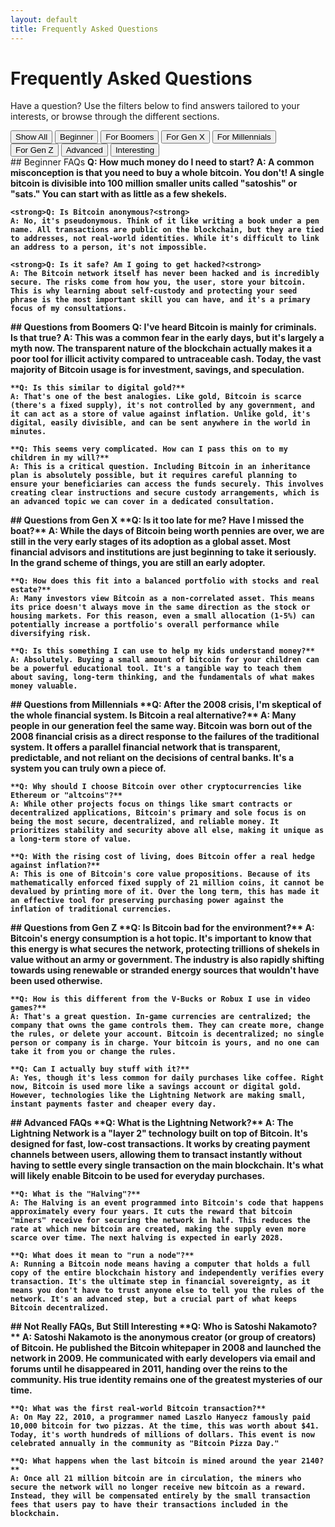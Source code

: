 ```yaml
---
layout: default
title: Frequently Asked Questions
---
```


# Frequently Asked Questions

Have a question? Use the filters below to find answers tailored to your interests, or browse through the different sections.

<div class="faq-toggle">
  <button class="faq-button is-active" data-filter="all">Show All</button>
  <button class="faq-button" data-filter="beginner">Beginner</button>
  <button class="faq-button" data-filter="boomers">For Boomers</button>
  <button class="faq-button" data-filter="genx">For Gen X</button>
  <button class="faq-button" data-filter="millennials">For Millennials</button>
  <button class="faq-button" data-filter="genz">For Gen Z</button>
  <button class="faq-button" data-filter="advanced">Advanced</button>
  <button class="faq-button" data-filter="interesting">Interesting</button>
</div>

<div id="faq-container">
  <div class="faq-section" id="beginner">
    ## Beginner FAQs
    <strong>Q: How much money do I need to start?<strong>
    A: A common misconception is that you need to buy a whole bitcoin. You don't! A single bitcoin is divisible into 100 million smaller units called "satoshis" or "sats." You can start with as little as a few shekels.
    
    <strong>Q: Is Bitcoin anonymous?<strong>
    A: No, it's pseudonymous. Think of it like writing a book under a pen name. All transactions are public on the blockchain, but they are tied to addresses, not real-world identities. While it's difficult to link an address to a person, it's not impossible.
    
    <strong>Q: Is it safe? Am I going to get hacked?<strong>
    A: The Bitcoin network itself has never been hacked and is incredibly secure. The risks come from how you, the user, store your bitcoin. This is why learning about self-custody and protecting your seed phrase is the most important skill you can have, and it's a primary focus of my consultations.
  </div>

  <div class="faq-section" id="boomers">
    ## Questions from Boomers
    <strong>Q: I've heard Bitcoin is mainly for criminals. Is that true?<strong>
    A: This was a common fear in the early days, but it's largely a myth now. The transparent nature of the blockchain actually makes it a poor tool for illicit activity compared to untraceable cash. Today, the vast majority of Bitcoin usage is for investment, savings, and speculation.
    
    **Q: Is this similar to digital gold?**
    A: That's one of the best analogies. Like gold, Bitcoin is scarce (there's a fixed supply), it's not controlled by any government, and it can act as a store of value against inflation. Unlike gold, it's digital, easily divisible, and can be sent anywhere in the world in minutes.
    
    **Q: This seems very complicated. How can I pass this on to my children in my will?**
    A: This is a critical question. Including Bitcoin in an inheritance plan is absolutely possible, but it requires careful planning to ensure your beneficiaries can access the funds securely. This involves creating clear instructions and secure custody arrangements, which is an advanced topic we can cover in a dedicated consultation.
  </div>

  <div class="faq-section" id="genx">
    ## Questions from Gen X
    **Q: Is it too late for me? Have I missed the boat?**
    A: While the days of Bitcoin being worth pennies are over, we are still in the very early stages of its adoption as a global asset. Most financial advisors and institutions are just beginning to take it seriously. In the grand scheme of things, you are still an early adopter.
    
    **Q: How does this fit into a balanced portfolio with stocks and real estate?**
    A: Many investors view Bitcoin as a non-correlated asset. This means its price doesn't always move in the same direction as the stock or housing markets. For this reason, even a small allocation (1-5%) can potentially increase a portfolio's overall performance while diversifying risk.
    
    **Q: Is this something I can use to help my kids understand money?**
    A: Absolutely. Buying a small amount of bitcoin for your children can be a powerful educational tool. It's a tangible way to teach them about saving, long-term thinking, and the fundamentals of what makes money valuable.
  </div>

  <div class="faq-section" id="millennials">
    ## Questions from Millennials
    **Q: After the 2008 crisis, I'm skeptical of the whole financial system. Is Bitcoin a real alternative?**
    A: Many people in our generation feel the same way. Bitcoin was born out of the 2008 financial crisis as a direct response to the failures of the traditional system. It offers a parallel financial network that is transparent, predictable, and not reliant on the decisions of central banks. It's a system you can truly own a piece of.
    
    **Q: Why should I choose Bitcoin over other cryptocurrencies like Ethereum or "altcoins"?**
    A: While other projects focus on things like smart contracts or decentralized applications, Bitcoin's primary and sole focus is on being the most secure, decentralized, and reliable money. It prioritizes stability and security above all else, making it unique as a long-term store of value.
    
    **Q: With the rising cost of living, does Bitcoin offer a real hedge against inflation?**
    A: This is one of Bitcoin's core value propositions. Because of its mathematically enforced fixed supply of 21 million coins, it cannot be devalued by printing more of it. Over the long term, this has made it an effective tool for preserving purchasing power against the inflation of traditional currencies.
  </div>

  <div class="faq-section" id="genz">
    ## Questions from Gen Z
    **Q: Is Bitcoin bad for the environment?**
    A: Bitcoin's energy consumption is a hot topic. It's important to know that this energy is what secures the network, protecting trillions of shekels in value without an army or government. The industry is also rapidly shifting towards using renewable or stranded energy sources that wouldn't have been used otherwise.
    
    **Q: How is this different from the V-Bucks or Robux I use in video games?**
    A: That's a great question. In-game currencies are centralized; the company that owns the game controls them. They can create more, change the rules, or delete your account. Bitcoin is decentralized; no single person or company is in charge. Your bitcoin is yours, and no one can take it from you or change the rules.
    
    **Q: Can I actually buy stuff with it?**
    A: Yes, though it's less common for daily purchases like coffee. Right now, Bitcoin is used more like a savings account or digital gold. However, technologies like the Lightning Network are making small, instant payments faster and cheaper every day.
  </div>

  <div class="faq-section" id="advanced">
    ## Advanced FAQs
    **Q: What is the Lightning Network?**
    A: The Lightning Network is a "layer 2" technology built on top of Bitcoin. It's designed for fast, low-cost transactions. It works by creating payment channels between users, allowing them to transact instantly without having to settle every single transaction on the main blockchain. It's what will likely enable Bitcoin to be used for everyday purchases.
    
    **Q: What is the "Halving"?**
    A: The Halving is an event programmed into Bitcoin's code that happens approximately every four years. It cuts the reward that bitcoin "miners" receive for securing the network in half. This reduces the rate at which new bitcoin are created, making the supply even more scarce over time. The next halving is expected in early 2028.
    
    **Q: What does it mean to "run a node"?**
    A: Running a Bitcoin node means having a computer that holds a full copy of the entire blockchain history and independently verifies every transaction. It's the ultimate step in financial sovereignty, as it means you don't have to trust anyone else to tell you the rules of the network. It's an advanced step, but a crucial part of what keeps Bitcoin decentralized.
  </div>
  
  <div class="faq-section" id="interesting">
    ## Not Really FAQs, But Still Interesting
    **Q: Who is Satoshi Nakamoto?**
    A: Satoshi Nakamoto is the anonymous creator (or group of creators) of Bitcoin. He published the Bitcoin whitepaper in 2008 and launched the network in 2009. He communicated with early developers via email and forums until he disappeared in 2011, handing over the reins to the community. His true identity remains one of the greatest mysteries of our time.
    
    **Q: What was the first real-world Bitcoin transaction?**
    A: On May 22, 2010, a programmer named Laszlo Hanyecz famously paid 10,000 bitcoin for two pizzas. At the time, this was worth about $41. Today, it's worth hundreds of millions of dollars. This event is now celebrated annually in the community as "Bitcoin Pizza Day."
    
    **Q: What happens when the last bitcoin is mined around the year 2140?**
    A: Once all 21 million bitcoin are in circulation, the miners who secure the network will no longer receive new bitcoin as a reward. Instead, they will be compensated entirely by the small transaction fees that users pay to have their transactions included in the blockchain.
  </div>
</div>
